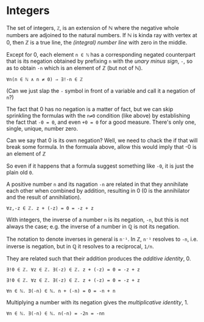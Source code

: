 # Integers

The set of integers, `ℤ`, is an extension of ℕ where the negative whole numbers are adjoined to the natural numbers. If ℕ is kinda ray with vertex at 0, then ℤ is a true line, the *(integral) number line* with zero in the middle.

Except for 0, each element `n ∈ ℕ` has a corresponding negated counterpart that is its negation obtained by prefixing `n` with the *unary minus sign*, `-`, so as to obtain `-n` which is an element of ℤ (but not of ℕ).

    ∀n(n ∈ ℕ ∧ n ≠ 0) ⇒ ∃!-n ∈ ℤ

(Can we just slap the `-` symbol in front of a variable and call it a negation of `n`?)

The fact that 0 has no negation is a matter of fact, but we can skip sprinkling the formulas with the `n≠0` condition (like above) by establishing the fact that `-0 = 0`, and even `+0 = 0` for a good measure. There's only one, single, unique, number zero.

Can we say that 0 is its own negation? Well, we need to chack the if that will break some formula. In the formuala above, allow this would imply that -0 is an element of ℤ

So even if it happens that a formula suggest something like `-0`, it is just the plain old `0`.

A positive number `n` and its nagation `-n` are related in that they annihilate each other when combined by addition, resulting in 0 (0 is the annihilator and the result of annihilation).

    ∀z,-z ∈ ℤ. z + (-z) = 0 = -z + z


With integers, the inverse of a number `n` is its negation, `-n`, but this is not always the case; e.g. the inverse of a number in ℚ is not its negation. 

The notation to denote inverses in general is `n⁻¹`. In ℤ, `n⁻¹` resolves to `-n`, i.e. inverse is negation, but in ℚ it resolves to a reciprocal, `1/n`.


They are related such that their addition produces the *additive identity*, 0.

    ∃!0 ∈ ℤ. ∀z ∈ ℤ. ∃(-z) ∈ ℤ. z + (-z) = 0 = -z + z

    ∃!0 ∈ ℤ. ∀z ∈ ℤ. ∃(-z) ∈ ℤ. z + (-z) = 0 = -z + z

    ∀n ∈ ℕ. ∃(-n) ∈ ℕ. n + (-n) = 0 = -n + n

Multiplying a number with its negation gives the *multiplicative identity*, 1.

    ∀n ∈ ℕ. ∃(-n) ∈ ℕ. n(-n) = -2n = -nn
